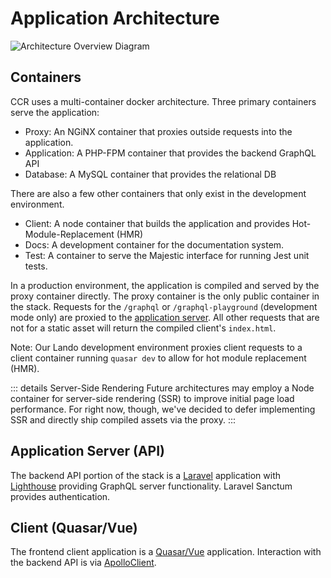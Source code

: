 # Application Architecture

![Architecture Overview Diagram](./images/arch_overview.png)

## Containers

CCR uses a multi-container docker architecture. Three primary containers serve the application:

- Proxy: An NGiNX container that proxies outside requests into the application.
- Application: A PHP-FPM container that provides the backend GraphQL API
- Database: A MySQL container that provides the relational DB

There are also a few other containers that only exist in the development environment.

- Client: A node container that builds the application and provides Hot-Module-Replacement (HMR)
- Docs: A development container for the documentation system.
- Test: A container to serve the Majestic interface for running Jest unit tests.

In a production environment, the application is compiled and served by the proxy container directly. The proxy container is the only public container in the stack. Requests for the `/graphql` or `/graphql-playground` (development mode only) are proxied to the [application server](#application-server). All other requests that are not for a static asset will return the compiled client's `index.html`.

Note: Our Lando development environment proxies client requests to a client container running `quasar dev` to allow for hot module replacement (HMR).

::: details Server-Side Rendering
Future architectures may employ a Node container for server-side rendering (SSR) to improve initial page load performance. For right now, though,
we've decided to defer implementing SSR and directly ship compiled assets via the proxy.
:::

## Application Server (API)
<a id="application-server"></a>
<CaptionImage href="https://laravel.com" :src="$withBase('/logos/laravel.jpg')" caption="Laravel" />
<CaptionImage href="https://lighthouse-php.com" :src="$withBase('/logos/lighthouse.png')" caption="Lighthouse" />

The backend API portion of the stack is a [Laravel](https://laravel.com) application with [Lighthouse](https://lighthouse-php.com) providing GraphQL server functionality. Laravel Sanctum provides authentication.

## Client (Quasar/Vue)

<CaptionImage href="https://quasar.dev" :src="$withBase('/logos/quasar.png')" caption="Quasar" />
<CaptionImage href="https://vuejs.org" :src="$withBase('/logos/vue.png')" caption="Vue" />
<CaptionImage href="https://apollographql.com" :src="$withBase('/logos/apollo.png')" caption="ApolloClient" />

The frontend client application is a [Quasar/Vue](https://quasar.dev) application. Interaction with the backend API is via [ApolloClient](https://apollographql.com).
